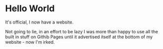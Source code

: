 # Hello World

It's official, I now have a website.

Not going to lie, in an effort to be lazy I was more than happy to use all the built in stuff on Githib Pages until it advertised itself at the bottom of my website - now I'm irked.
